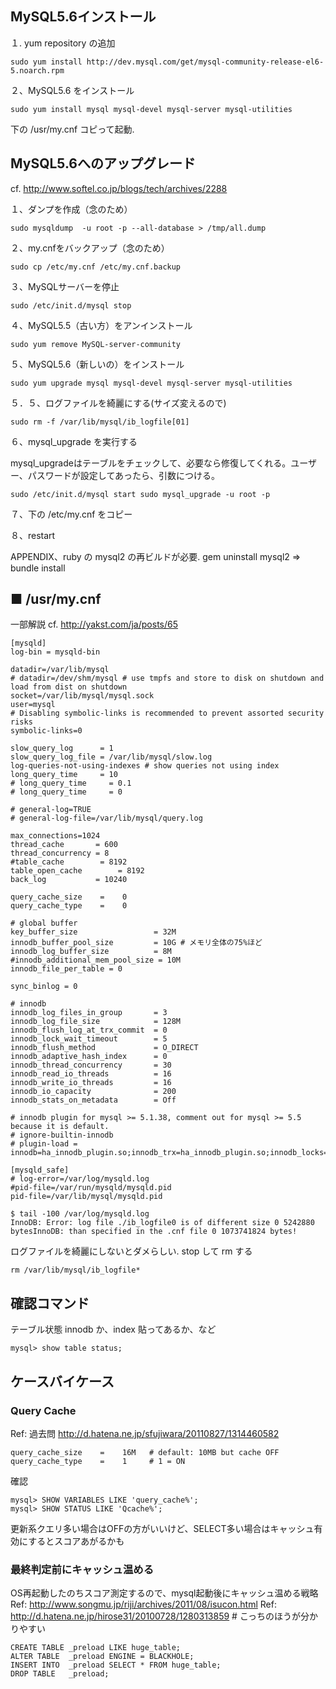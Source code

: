 ## MySQL5.6インストール

１. yum repository の追加

```
sudo yum install http://dev.mysql.com/get/mysql-community-release-el6-5.noarch.rpm
```


２、MySQL5.6 をインストール

```
sudo yum install mysql mysql-devel mysql-server mysql-utilities
```

下の /usr/my.cnf コピって起動.

## MySQL5.6へのアップグレード

cf. http://www.softel.co.jp/blogs/tech/archives/2288

１、ダンプを作成（念のため）

```
sudo mysqldump  -u root -p --all-database > /tmp/all.dump
```
２、my.cnfをバックアップ（念のため）

```
sudo cp /etc/my.cnf /etc/my.cnf.backup
```

３、MySQLサーバーを停止

```
sudo /etc/init.d/mysql stop
```

４、MySQL5.5（古い方）をアンインストール

```
sudo yum remove MySQL-server-community
```

５、MySQL5.6（新しいの）をインストール

```
sudo yum upgrade mysql mysql-devel mysql-server mysql-utilities
```

５．５、ログファイルを綺麗にする(サイズ変えるので)

```
sudo rm -f /var/lib/mysql/ib_logfile[01]
```

６、mysql_upgrade を実行する

mysql_upgradeはテーブルをチェックして、必要なら修復してくれる。ユーザー、パスワードが設定してあったら、引数につける。

```
sudo /etc/init.d/mysql start sudo mysql_upgrade -u root -p
```

７、下の /etc/my.cnf をコピー

８、restart

APPENDIX、ruby の mysql2 の再ビルドが必要. gem uninstall mysql2 => bundle install

## ■ /usr/my.cnf

一部解説
cf. http://yakst.com/ja/posts/65

```
[mysqld]
log-bin = mysqld-bin

datadir=/var/lib/mysql
# datadir=/dev/shm/mysql # use tmpfs and store to disk on shutdown and load from dist on shutdown
socket=/var/lib/mysql/mysql.sock
user=mysql
# Disabling symbolic-links is recommended to prevent assorted security risks
symbolic-links=0

slow_query_log      = 1
slow_query_log_file = /var/lib/mysql/slow.log
log-queries-not-using-indexes # show queries not using index
long_query_time     = 10
# long_query_time     = 0.1
# long_query_time     = 0

# general-log=TRUE
# general-log-file=/var/lib/mysql/query.log

max_connections=1024
thread_cache       = 600
thread_concurrency = 8
#table_cache        = 8192
table_open_cache        = 8192
back_log           = 10240

query_cache_size    =    0
query_cache_type    =    0

# global buffer
key_buffer_size                 = 32M
innodb_buffer_pool_size         = 10G # メモリ全体の75%ほど
innodb_log_buffer_size          = 8M
#innodb_additional_mem_pool_size = 10M
innodb_file_per_table = 0

sync_binlog = 0

# innodb
innodb_log_files_in_group       = 3
innodb_log_file_size            = 128M
innodb_flush_log_at_trx_commit  = 0
innodb_lock_wait_timeout        = 5
innodb_flush_method             = O_DIRECT
innodb_adaptive_hash_index      = 0
innodb_thread_concurrency       = 30
innodb_read_io_threads          = 16
innodb_write_io_threads         = 16
innodb_io_capacity              = 200
innodb_stats_on_metadata        = Off

# innodb plugin for mysql >= 5.1.38, comment out for mysql >= 5.5 because it is default.
# ignore-builtin-innodb
# plugin-load = innodb=ha_innodb_plugin.so;innodb_trx=ha_innodb_plugin.so;innodb_locks=ha_innodb_plugin.so;innodb_lock_waits=ha_innodb_plugin.so;innodb_cmp=ha_innodb_plugin.so;innodb_cmp_reset=ha_innodb_plugin.so;innodb_cmpmem=ha_innodb_plugin.so;innodb_cmpmem_reset=ha_innodb_plugin.so

[mysqld_safe]
# log-error=/var/log/mysqld.log
#pid-file=/var/run/mysqld/mysqld.pid
pid-file=/var/lib/mysql/mysqld.pid
```

```
$ tail -100 /var/log/mysqld.log
InnoDB: Error: log file ./ib_logfile0 is of different size 0 5242880 bytesInnoDB: than specified in the .cnf file 0 1073741824 bytes!
```

ログファイルを綺麗にしないとダメらしい. stop して rm する
```
rm /var/lib/mysql/ib_logfile*
```

## 確認コマンド

テーブル状態 innodb か、index 貼ってあるか、など

```
mysql> show table status;
```


## ケースバイケース

### Query Cache
Ref: 過去問 http://d.hatena.ne.jp/sfujiwara/20110827/1314460582

```
query_cache_size    =    16M   # default: 10MB but cache OFF
query_cache_type    =    1     # 1 = ON
```

確認
```
mysql> SHOW VARIABLES LIKE 'query_cache%';
mysql> SHOW STATUS LIKE 'Qcache%';
```

更新系クエリ多い場合はOFFの方がいいけど、SELECT多い場合はキャッシュ有効にするとスコアあがるかも

### 最終判定前にキャッシュ温める
OS再起動したのちスコア測定するので、mysql起動後にキャッシュ温める戦略
Ref: http://www.songmu.jp/riji/archives/2011/08/isucon.html
Ref: http://d.hatena.ne.jp/hirose31/20100728/1280313859  # こっちのほうが分かりやすい

```
CREATE TABLE _preload LIKE huge_table;
ALTER TABLE  _preload ENGINE = BLACKHOLE;
INSERT INTO  _preload SELECT * FROM huge_table;
DROP TABLE   _preload;
```
